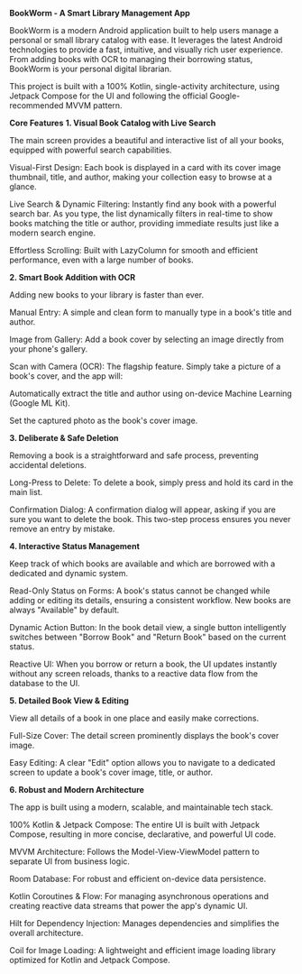 **BookWorm - A Smart Library Management App**

BookWorm is a modern Android application built to help users manage a personal or small library catalog with ease. It leverages the latest Android technologies to provide a fast, intuitive, and visually rich user experience. From adding books with OCR to managing their borrowing status, BookWorm is your personal digital librarian.

This project is built with a 100% Kotlin, single-activity architecture, using Jetpack Compose for the UI and following the official Google-recommended MVVM pattern.

**Core Features**
**1. Visual Book Catalog with Live Search**

The main screen provides a beautiful and interactive list of all your books, equipped with powerful search capabilities.

Visual-First Design: Each book is displayed in a card with its cover image thumbnail, title, and author, making your collection easy to browse at a glance.

Live Search & Dynamic Filtering: Instantly find any book with a powerful search bar. As you type, the list dynamically filters in real-time to show books matching the title or author, providing immediate results just like a modern search engine.

Effortless Scrolling: Built with LazyColumn for smooth and efficient performance, even with a large number of books.

**2. Smart Book Addition with OCR**

Adding new books to your library is faster than ever.

Manual Entry: A simple and clean form to manually type in a book's title and author.

Image from Gallery: Add a book cover by selecting an image directly from your phone's gallery.

Scan with Camera (OCR): The flagship feature. Simply take a picture of a book's cover, and the app will:

Automatically extract the title and author using on-device Machine Learning (Google ML Kit).

Set the captured photo as the book's cover image.

**3. Deliberate & Safe Deletion**

Removing a book is a straightforward and safe process, preventing accidental deletions.

Long-Press to Delete: To delete a book, simply press and hold its card in the main list.

Confirmation Dialog: A confirmation dialog will appear, asking if you are sure you want to delete the book. This two-step process ensures you never remove an entry by mistake.

**4. Interactive Status Management**

Keep track of which books are available and which are borrowed with a dedicated and dynamic system.

Read-Only Status on Forms: A book's status cannot be changed while adding or editing its details, ensuring a consistent workflow. New books are always "Available" by default.

Dynamic Action Button: In the book detail view, a single button intelligently switches between "Borrow Book" and "Return Book" based on the current status.

Reactive UI: When you borrow or return a book, the UI updates instantly without any screen reloads, thanks to a reactive data flow from the database to the UI.

**5. Detailed Book View & Editing**

View all details of a book in one place and easily make corrections.

Full-Size Cover: The detail screen prominently displays the book's cover image.

Easy Editing: A clear "Edit" option allows you to navigate to a dedicated screen to update a book's cover image, title, or author.

**6. Robust and Modern Architecture**

The app is built using a modern, scalable, and maintainable tech stack.

100% Kotlin & Jetpack Compose: The entire UI is built with Jetpack Compose, resulting in more concise, declarative, and powerful UI code.

MVVM Architecture: Follows the Model-View-ViewModel pattern to separate UI from business logic.

Room Database: For robust and efficient on-device data persistence.

Kotlin Coroutines & Flow: For managing asynchronous operations and creating reactive data streams that power the app's dynamic UI.

Hilt for Dependency Injection: Manages dependencies and simplifies the overall architecture.

Coil for Image Loading: A lightweight and efficient image loading library optimized for Kotlin and Jetpack Compose.
